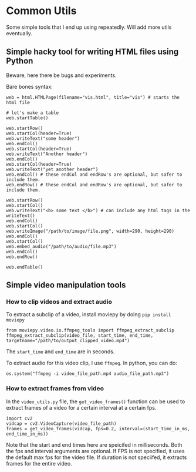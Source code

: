 # Common Utils

Some simple tools that I end up using repeatedly. Will add more utils eventually. 

## Simple hacky tool for writing HTML files using Python
Beware, here there be bugs and experiments. 

Bare bones syntax:

```
web = html.HTMLPage(filename="vis.html", title="vis") # starts the html file

# let's make a table
web.startTable()

web.startRow()
web.startCol(header=True)
web.writeText("some header")
web.endCol()
web.startCol(header=True)
web.writeText("Another header")
web.endCol() 
web.startCol(header=True)
web.writeText("yet another header")
web.endCol() # these endCol and endRow's are optional, but safer to include them. 
web.endRow() # these endCol and endRow's are optional, but safer to include them.

web.startRow()
web.startCol()
web.writeText("<b> some text </b>") # can include any html tags in the writeText()
web.endCol()
web.startCol()
web.writeImage("/path/to/image/file.png", width=290, height=290)
web.endCol()
web.startCol()
web.embed_audio("/path/to/audio/file.mp3")
web.endCol()
web.endRow()

web.endTable()
```

## Simple video manipulation tools

### How to clip videos and extract audio
To extract a subclip of a video, install moviepy by doing `pip install moviepy`

```
from moviepy.video.io.ffmpeg_tools import ffmpeg_extract_subclip
ffmpeg_extract_subclip(video_file, start_time, end_time, targetname="/path/to/output_clipped_video.mp4")
```

The `start_time` and `end_time` are in seconds. 

To extract audio for this video clip, I use `ffmpeg`. In python, you can do:

`os.system("ffmpeg -i video_file_path.mp4 audio_file_path.mp3")` 

### How to extract frames from video
In the `video_utils.py` file, the `get_video_frames()` function can be used to extract frames of a video for a certain interval at a certain fps. 

```
import cv2
vidcap = cv2.VideoCapture(video_file_path)
frames = get_video_frames(vidcap, fps=0.2, interval=(start_time_in_ms, end_time_in_ms))
```

Note that the start and end times here are speicifed in milliseconds. Both the fps and interval arguments are optional. If FPS is not specified, it uses the default max fps for the video file. If duration is not speciifed, it extracts frames for the entire video. 







